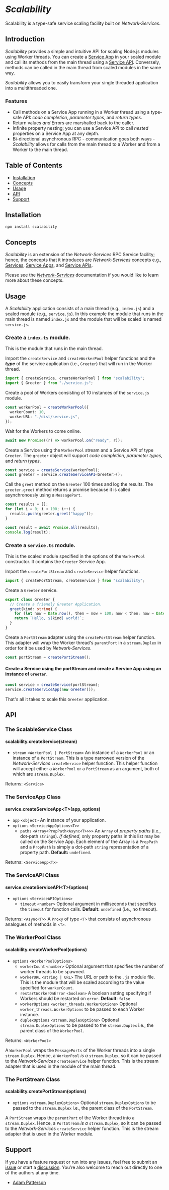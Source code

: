 # _Scalability_

Scalability is a type-safe service scaling facility built on _Network-Services_.

## Introduction

_Scalability_ provides a simple and intuitive API for scaling Node.js modules using Worker threads. You can create a [Service App](https://github.com/faranalytics/network-services#service-app) in your scaled module and call its methods from the main thread using a [Service API](https://github.com/faranalytics/network-services#service-api). Conversely, methods can be called in the main thread from scaled modules in the same way.

_Scalability_ allows you to easily transform your single threaded application into a multithreaded one.

### Features

- Call methods on a Service App running in a Worker thread using a type-safe API: _code completion_, _parameter types_, and _return types_.
- Return values _and_ Errors are marshalled back to the caller.
- Infinite property nesting; you can use a Service API to call _nested_ properties on a Service App at any depth.
- Bi-directional asynchronous RPC - communication goes both ways - _Scalability_ allows for calls from the main thread to a Worker and from a Worker to the main thread.

## Table of Contents

- [Installation](#installation)
- [Concepts](#concepts)
- [Usage](#usage)
- [API](#api)
- [Support](#support)

## Installation

```bash
npm install scalability
```

## Concepts

_Scalability_ is an extension of the _Network-Services_ RPC Service facility; hence, the concepts that it introduces are _Network-Services_ concepts e.g., [Services](https://github.com/faranalytics/network-services#service), [Service Apps](https://github.com/faranalytics/network-services#service-app), and [Service APIs](https://github.com/faranalytics/network-services#service-api).

Please see the [_Network-Services_](https://github.com/faranalytics/network-services#concepts) documentation if you would like to learn more about these concepts.

## Usage

A _Scalability_ application consists of a main thread (e.g., `index.js`) and a scaled module (e.g., `service.js`). In this example the module that runs in the main thread is named `index.js` and the module that will be scaled is named `service.js`.

### Create a `index.ts` module.

This is the module that runs in the main thread.

Import the `createService` and `createWorkerPool` helper functions and the **_type_** of the service application (i.e., `Greeter`) that will run in the Worker thread.

```ts
import { createService, createWorkerPool } from "scalability";
import { Greeter } from "./service.js";
```

Create a pool of Workers consisting of 10 instances of the `service.js` module.

```ts
const workerPool = createWorkerPool({
  workerCount: 10,
  workerURL: "./dist/service.js",
});
```

Wait for the Workers to come online.

```ts
await new Promise((r) => workerPool.on("ready", r));
```

Create a Service using the `WorkerPool` stream and a Service API of type `Greeter`. The `greeter` object will support _code completion_, _parameter types_, and _return types_.

```ts
const service = createService(workerPool);
const greeter = service.createServiceAPI<Greeter>();
```

Call the `greet` method on the `Greeter` 100 times and log the results. The `greeter.greet` method returns a promise because it is called asynchronously using a `MessagePort`.

```ts
const results = [];
for (let i = 0; i < 100; i++) {
  results.push(greeter.greet("happy"));
}

const result = await Promise.all(results);
console.log(result);
```

### Create a `service.ts` module.

This is the scaled module specified in the options of the `WorkerPool` constructor. It contains the `Greeter` Service App.

Import the `createPortStream` and `createService` helper functions.

```ts
import { createPortStream, createService } from "scalability";
```

Create a `Greeter` service.

```ts
export class Greeter {
  // Create a friendly Greeter Application.
  greet(kind: string) {
    for (let now = Date.now(), then = now + 100; now < then; now = Date.now()); // Block for 100 milliseconds.
    return `Hello, ${kind} world!`;
  }
}
```

Create a `PortStream` adapter using the `createPortStream` helper function. This adapter will wrap the Worker thread's `parentPort` in a `stream.Duplex` in order for it be used by _Network-Services_.

```ts
const portStream = createPortStream();
```

#### Create a Service using the portStream and create a Service App using an instance of `Greeter`.

```ts
const service = createService(portStream);
service.createServiceApp(new Greeter());
```

That's all it takes to scale this `Greeter` application.

## API

### The ScalableService Class

#### scalability.createService(stream)

- `stream` `<WorkerPool | PortStream>` An instance of a `WorkerPool` or an instance of a `PortStream`. This is a type narrowed version of the _Network-Services_ `createService` helper function. This helper function will accept either a `WorkerPool` or a `PortStream` as an argument, both of which are `stream.Duplex`.

Returns: `<Service>`

### The ServiceApp Class

#### service.createServiceApp\<T\>(app, options)

- `app` `<object>` An instance of your application.
- `options` `<ServiceAppOptions<T>>`
  - `paths` `<Array<PropPath<Async<T>>>>` An `Array` of _property paths_ (i.e., dot-path `string`s). _If defined_, only property paths in this list may be called on the Service App. Each element of the Array is a `PropPath` and a `PropPath` is simply a dot-path `string` representation of a property path. **Default:** `undefined`.

Returns: `<ServiceApp<T>>`

### The ServiceAPI Class

#### service.createServiceAPI\<T\>(options)

- `options` `<ServiceAPIOptions>`
  - `timeout` `<number>` Optional argument in milliseconds that specifies the `timeout` for function calls. **Default:** `undefined` (i.e., no timeout).

Returns: `<Async<T>>` A `Proxy` of type `<T>` that consists of asynchronous analogues of methods in `<T>`.

### The WorkerPool Class

#### scalability.createWorkerPool(options)

- `options` `<WorkerPoolOptions>`
  - `workerCount` `<number>` Optional argument that specifies the number of worker threads to be spawned.
  - `workerURL` `<string | URL>` The URL or path to the `.js` module file. This is the module that will be scaled according to the value specified for `workerCount`.
  - `restartWorkerOnError` `<boolean>` A boolean setting specifying if Workers should be restarted on `error`. **Default**: `false`
  - `workerOptions` `<worker_threads.WorkerOptions>` Optional `worker_threads.WorkerOptions` to be passed to each Worker instance.
  - `duplexOptions` `<stream.DuplexOptions>` Optional `stream.DuplexOptions` to be passed to the `stream.Duplex` i.e., the parent class of the `WorkerPool`.

Returns: `<WorkerPool>`

A `WorkerPool` wraps the `MessagePorts` of the Worker threads into a single `stream.Duplex`. Hence, a `WorkerPool` _is a_ `stream.Duplex`, so it can be passed to the _Network-Services_ `createService` helper function. This is the stream adapter that is used in the module of the main thread.

### The PortStream Class

#### scalability.createPortStream(options)

- `options` `<stream.DuplexOptions>` Optional `stream.DuplexOptions` to be passed to the `stream.Duplex` i.e., the parent class of the `PortStream`.

A `PortStream` wraps the `parentPort` of the Worker thread into a `stream.Duplex`. Hence, a `PortStream` _is a_ `stream.Duplex`, so it can be passed to the _Network-Services_ `createService` helper function. This is the stream adapter that is used in the Worker module.

## Support

If you have a feature request or run into any issues, feel free to submit an [issue](https://github.com/faranalytics/scalability/issues) or start a [discussion](https://github.com/faranalytics/scalability/discussions). You’re also welcome to reach out directly to one of the authors at any time.

- [Adam Patterson](https://github.com/adamjpatterson)
